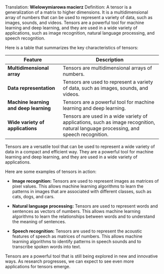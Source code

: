 Translation: **Wielowymiarowa macierz**
Definition:
A tensor is a generalization of a matrix to higher dimensions. It is a multidimensional array of numbers that can be used to represent a variety of data, such as images, sounds, and videos. Tensors are a powerful tool for machine learning and deep learning, and they are used in a wide variety of applications, such as image recognition, natural language processing, and speech recognition.

Here is a table that summarizes the key characteristics of tensors:

|Feature|Description|
|---|---|
|**Multidimensional array**|Tensors are multidimensional arrays of numbers.|
|**Data representation**|Tensors are used to represent a variety of data, such as images, sounds, and videos.|
|**Machine learning and deep learning**|Tensors are a powerful tool for machine learning and deep learning.|
|**Wide variety of applications**|Tensors are used in a wide variety of applications, such as image recognition, natural language processing, and speech recognition.|

Tensors are a versatile tool that can be used to represent a wide variety of data in a compact and efficient way. They are a powerful tool for machine learning and deep learning, and they are used in a wide variety of applications.

Here are some examples of tensors in action:

- **Image recognition:** Tensors are used to represent images as matrices of pixel values. This allows machine learning algorithms to learn the patterns in images that are associated with different classes, such as cats, dogs, and cars.
    
- **Natural language processing:** Tensors are used to represent words and sentences as vectors of numbers. This allows machine learning algorithms to learn the relationships between words and to understand the meaning of sentences.
    
- **Speech recognition:** Tensors are used to represent the acoustic features of speech as matrices of numbers. This allows machine learning algorithms to identify patterns in speech sounds and to transcribe spoken words into text.
    

Tensors are a powerful tool that is still being explored in new and innovative ways. As research progresses, we can expect to see even more applications for tensors emerge.